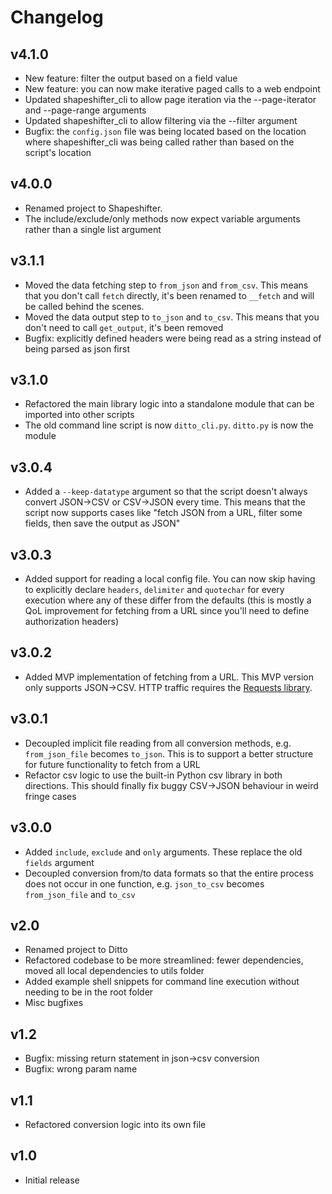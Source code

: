 # Changelog

## v4.1.0

* New feature: filter the output based on a field value
* New feature: you can now make iterative paged calls to a web endpoint
* Updated shapeshifter_cli to allow page iteration via the --page-iterator and  --page-range arguments
* Updated shapeshifter_cli to allow filtering via the --filter argument
* Bugfix: the `config.json` file was being located based on the location where shapeshifter_cli was being called rather than based on the script's location

## v4.0.0

* Renamed project to Shapeshifter.
* The include/exclude/only methods now expect variable arguments rather than a single list argument

## v3.1.1

* Moved the data fetching step to `from_json` and `from_csv`. This means that you don't call `fetch` directly, it's been renamed to `__fetch` and will be called behind the scenes.
* Moved the data output step to `to_json` and `to_csv`. This means that you don't need to call `get_output`, it's been removed
* Bugfix: explicitly defined headers were being read as a string instead of being parsed as json first

## v3.1.0

* Refactored the main library logic into a standalone module that can be imported into other scripts
* The old command line script is now `ditto_cli.py`. `ditto.py` is now the module

## v3.0.4

* Added a `--keep-datatype` argument so that the script doesn't always convert JSON->CSV or CSV->JSON every time. This means that the script now supports cases like "fetch JSON from a URL, filter some fields, then save the output as JSON"

## v3.0.3

* Added support for reading a local config file. You can now skip having to explicitly declare `headers`, `delimiter` and `quotechar` for every execution where any of these differ from the defaults (this is mostly a QoL improvement for fetching from a URL since you'll need to define authorization headers)

## v3.0.2

* Added MVP implementation of fetching from a URL. This MVP version only supports JSON->CSV. HTTP traffic requires the [Requests library](https://requests.readthedocs.io/en/master/).

## v3.0.1

* Decoupled implicit file reading from all conversion methods, e.g. `from_json_file` becomes `to_json`. This is to support a better structure for future functionality to fetch from a URL
* Refactor csv logic to use the built-in Python csv library in both directions. This should finally fix buggy CSV->JSON behaviour in weird fringe cases

## v3.0.0

* Added `include`, `exclude` and `only` arguments. These replace the old `fields` argument
* Decoupled conversion from/to data formats so that the entire process does not occur in one function, e.g. `json_to_csv` becomes `from_json_file` and `to_csv`

## v2.0

* Renamed project to Ditto
* Refactored codebase to be more streamlined: fewer dependencies, moved all local dependencies to utils folder
* Added example shell snippets for command line execution without needing to be in the root folder
* Misc bugfixes

## v1.2

* Bugfix: missing return statement in json->csv conversion
* Bugfix: wrong param name

## v1.1

* Refactored conversion logic into its own file

## v1.0

* Initial release

